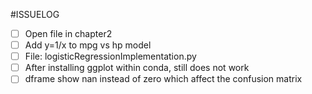 #ISSUELOG

- [ ] Open file in chapter2
- [ ] Add y=1/x to mpg vs hp model
- [ ] File: logisticRegressionImplementation.py
 - [ ] After installing ggplot within conda, still does not work
 - [ ] dframe show nan instead of zero which affect the confusion matrix